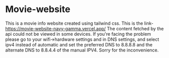 # Movie-website
This is a movie info website created using tailwind css. This is the link- https://movie-website-navy-gamma.vercel.app/
The content fetched by the api could not be viewed in some devices. 
If you're facing the problem please go to your wifi->hardware settings and in DNS settings, and select ipv4 instead of automatic and set the preferred DNS to 8.8.8.8
and the alternate DNS to 8.8.4.4 of the manual IPV4.
Sorry for the inconvenience.
